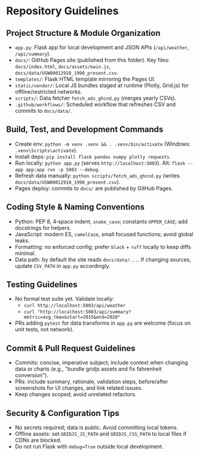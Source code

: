 # Repository Guidelines

## Project Structure & Module Organization
- `app.py`: Flask app for local development and JSON APIs (`/api/weather`, `/api/summary`).
- `docs/`: GitHub Pages site (published from this folder). Key files: `docs/index.html`, `docs/assets/main.js`, `docs/data/USW00012918_1990_present.csv`.
- `templates/`: Flask HTML template mirroring the Pages UI.
- `static/vendor/`: Local JS bundles staged at runtime (Plotly, Grid.js) for offline/restricted networks.
- `scripts/`: Data fetcher `fetch_ads_ghcnd.py` (merges yearly CSVs).
- `.github/workflows/`: Scheduled workflow that refreshes CSV and commits to `docs/data/`.

## Build, Test, and Development Commands
- Create env: `python -m venv .venv && . .venv/bin/activate` (Windows: `.venv\Scripts\activate`).
- Install deps: `pip install flask pandas numpy plotly requests`.
- Run locally: `python app.py` (serves `http://localhost:5003`). Alt: `flask --app app:app run -p 5003 --debug`.
- Refresh data manually: `python scripts/fetch_ads_ghcnd.py` (writes `docs/data/USW00012918_1990_present.csv`).
- Pages deploy: commits to `docs/` are published by GitHub Pages.

## Coding Style & Naming Conventions
- Python: PEP 8, 4‑space indent, `snake_case`; constants `UPPER_CASE`; add docstrings for helpers.
- JavaScript: modern ES, `camelCase`, small focused functions; avoid global leaks.
- Formatting: no enforced config; prefer `black` + `ruff` locally to keep diffs minimal.
- Data path: by default the site reads `docs/data/...`. If changing sources, update `CSV_PATH` in `app.py` accordingly.

## Testing Guidelines
- No formal test suite yet. Validate locally:
  - `curl http://localhost:5003/api/weather`
  - `curl "http://localhost:5003/api/summary?metric=avg_tmax&start=2015&end=2020"`
- PRs adding `pytest` for data transforms in `app.py` are welcome (focus on unit tests, not network).

## Commit & Pull Request Guidelines
- Commits: concise, imperative subject; include context when changing data or charts (e.g., "bundle gridjs assets and fix fahrenheit conversion").
- PRs: include summary, rationale, validation steps, before/after screenshots for UI changes, and link related issues.
- Keep changes scoped; avoid unrelated refactors.

## Security & Configuration Tips
- No secrets required; data is public. Avoid committing local tokens.
- Offline assets: set `GRIDJS_JS_PATH` and `GRIDJS_CSS_PATH` to local files if CDNs are blocked.
- Do not run Flask with `debug=True` outside local development.

